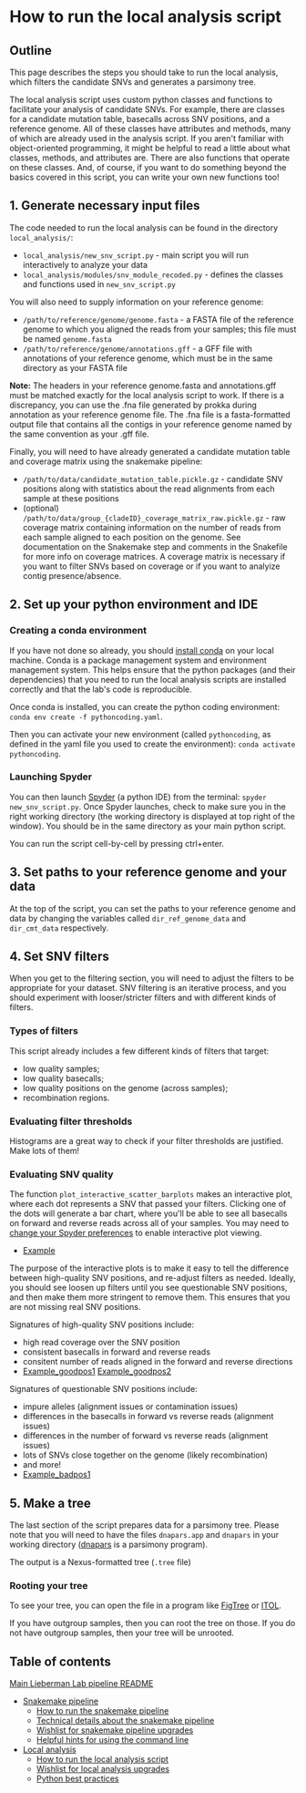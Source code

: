 # How to run the local analysis script


## Outline

This page describes the steps you should take to run the local analysis, which filters the candidate SNVs and generates a parsimony tree. 

The local analysis script uses custom python classes and functions to facilitate your analysis of candidate SNVs. For example, there are classes for a candidate mutation table, basecalls across SNV positions, and a reference genome. All of these classes have attributes and methods, many of which are already used in the analysis script. If you aren't familiar with object-oriented programming, it might be helpful to read a little about what classes, methods, and attributes are. There are also functions that operate on these classes. And, of course, if you want to do something beyond the basics covered in this script, you can write your own new functions too!


## 1. Generate necessary input files

The code needed to run the local analysis can be found in the directory `local_analysis/`:
* `local_analysis/new_snv_script.py` - main script you will run interactively to analyze your data
* `local_analysis/modules/snv_module_recoded.py` - defines the classes and functions used in `new_snv_script.py`

You will also need to supply information on your reference genome:
* `/path/to/reference/genome/genome.fasta` - a FASTA file of the reference genome to which you aligned the reads from your samples; this file must be named `genome.fasta`
* `/path/to/reference/genome/annotations.gff` - a GFF file with annotations of your reference genome, which must be in the same directory as your FASTA file

**Note:** The headers in your reference genome.fasta and annotations.gff must be matched exactly for the local analysis script to work. If there is a discrepancy, you can use the .fna file generated by prokka during annotation as your reference genome file. The .fna file is a fasta-formatted output file that contains all the contigs in your reference genome named by the same convention as your .gff file. 

Finally, you will need to have already generated a candidate mutation table and coverage matrix using the snakemake pipeline:
* `/path/to/data/candidate_mutation_table.pickle.gz` - candidate SNV positions along with statistics about the read alignments from each sample at these positions
* (optional) `/path/to/data/group_{cladeID}_coverage_matrix_raw.pickle.gz` - raw coverage matrix containing information on the number of reads from each sample aligned to each position on the genome. See documentation on the Snakemake step and comments in the Snakefile for more info on coverage matrices. A coverage matrix is necessary if you want to filter SNVs based on coverage or if you want to analyize contig presence/absence. 


## 2. Set up your python environment and IDE

### Creating a conda environment

If you have not done so already, you should [install conda](https://conda.io/projects/conda/en/latest/user-guide/install/index.html) on your local machine. Conda is a package management system and environment management system. This helps ensure that the python packages (and their dependencies) that you need to run the local analysis scripts are installed correctly and that the lab's code is reproducible.

Once conda is installed, you can create the python coding environment: ```conda env create -f pythoncoding.yaml```. 

Then you can activate your new environment (called `pythoncoding`, as defined in the yaml file you used to create the environment): ```conda activate pythoncoding```.

### Launching Spyder

You can then launch [Spyder](https://www.spyder-ide.org) (a python IDE) from the terminal: ```spyder new_snv_script.py```. Once Spyder launches, check to make sure you in the right working directory (the working directory is displayed at top right of the window). You should be in the same directory as your main python script. 

You can run the script cell-by-cell by pressing ctrl+enter. 


## 3. Set paths to your reference genome and your data

At the top of the script, you can set the paths to your reference genome and data by changing the variables called `dir_ref_genome_data` and `dir_cmt_data` respectively. 


## 4. Set SNV filters

When you get to the filtering section, you will need to adjust the filters to be appropriate for your dataset. SNV filtering is an iterative process, and you should experiment with looser/stricter filters and with different kinds of filters. 

### Types of filters

This script already includes a few different kinds of filters that target:
* low quality samples;
* low quality basecalls;
* low quality positions on the genome (across samples);
* recombination regions.

### Evaluating filter thresholds

Histograms are a great way to check if your filter thresholds are justified. Make lots of them!

### Evaluating SNV quality

The function ```plot_interactive_scatter_barplots``` makes an interactive plot, where each dot represents a SNV that passed your filters. Clicking one of the dots will generate a bar chart, where you'll be able to see all basecalls on forward and reverse reads across all of your samples.
You may need to [change your Spyder preferences](https://stackoverflow.com/questions/23585126/how-do-i-get-interactive-plots-again-in-spyder-ipython-matplotlib) to enable interactive plot viewing. 
* [Example](clickable_scatter.png)

The purpose of the interactive plots is to make it easy to tell the difference between high-quality SNV positions, and re-adjust filters as needed. Ideally, you should see loosen up filters until you see questionable SNV positions, and then make them more stringent to remove them. This ensures that you are not missing real SNV positions.

Signatures of high-quality SNV positions include:
* high read coverage over the SNV position
* consistent basecalls in forward and reverse reads
* consitent number of reads aligned in the forward and reverse directions
* [Example_goodpos1](goodpos_example1.png) [Example_goodpos2](goodpos_example2.png)

Signatures of questionable SNV positions include:
* impure alleles (alignment issues or contamination issues)
* differences in the basecalls in forward vs reverse reads (alignment issues)
* differences in the number of forward vs reverse reads (alignment issues)
* lots of SNVs close together on the genome (likely recombination)
* and more!
* [Example_badpos1](badpos_example.png)

## 5. Make a tree

The last section of the script prepares data for a parsimony tree. Please note that you will need to have the files ```dnapars.app``` and ```dnapars``` in your working directory ([dnapars](https://evolution.genetics.washington.edu/phylip/doc/dnapars.html) is a parsimony program).

The output is a Nexus-formatted tree (```.tree``` file)

### Rooting your tree

To see your tree, you can open the file in a program like [FigTree](http://tree.bio.ed.ac.uk/software/figtree/) or [ITOL](https://itol.embl.de).

If you have outgroup samples, then you can root the tree on those. If you do not have outgroup samples, then your tree will be unrooted.


## Table of contents

[Main Lieberman Lab pipeline README](../README.md)
* [Snakemake pipeline](readme_snake_main.md)
	* [How to run the snakemake pipeline](readme_snake_run.md)
	* [Technical details about the snakemake pipeline](readme_snake_rules.md)
	* [Wishlist for snakemake pipeline upgrades](readme_snake_wishlist.md)
	* [Helpful hints for using the command line](readme_snake_basics.md)
* [Local analysis](readme_local_main.md)
	* [How to run the local analysis script](readme_local_run.md)
	* [Wishlist for local analysis upgrades](readme_local_wishlist.md)
	* [Python best practices](readme_local_best.md)


